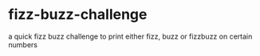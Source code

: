 # fizz-buzz-challenge

a quick fizz buzz challenge to print either fizz, buzz or fizzbuzz on certain numbers
